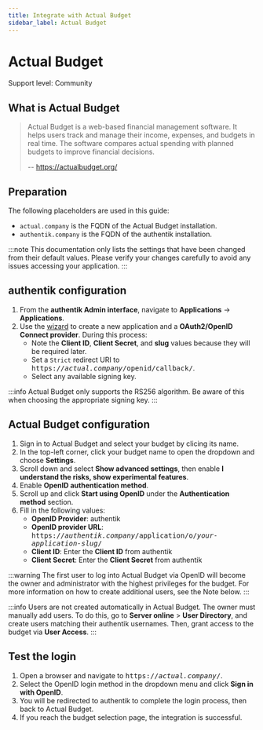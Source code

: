 ```yaml
---
title: Integrate with Actual Budget
sidebar_label: Actual Budget
---
```


# Actual Budget

<span class="badge badge--secondary">Support level: Community</span>

## What is Actual Budget

> Actual Budget is a web-based financial management software. It helps users track and manage their income, expenses, and budgets in real time. The software compares actual spending with planned budgets to improve financial decisions.
>
> -- https://actualbudget.org/

## Preparation

The following placeholders are used in this guide:

- `actual.company` is the FQDN of the Actual Budget installation.
- `authentik.company` is the FQDN of the authentik installation.

:::note
This documentation only lists the settings that have been changed from their default values. Please verify your changes carefully to avoid any issues accessing your application.
:::

## authentik configuration

1. From the **authentik Admin interface**, navigate to **Applications** -> **Applications**.
2. Use the [wizard](https://docs.goauthentik.io/docs/add-secure-apps/applications/manage_apps#add-new-applications) to create a new application and a **OAuth2/OpenID Connect provider**. During this process:
    - Note the **Client ID**, **Client Secret**, and **slug** values because they will be required later.
    - Set a `Strict` redirect URI to <kbd>https://<em>actual.company</em>/openid/callback/</kbd>.
    - Select any available signing key.

:::info
Actual Budget only supports the RS256 algorithm. Be aware of this when choosing the appropriate signing key.
:::

## Actual Budget configuration

1. Sign in to Actual Budget and select your budget by clicing its name.
2. In the top-left corner, click your budget name to open the dropdown and choose **Settings**.
3. Scroll down and select **Show advanced settings**, then enable **I understand the risks, show experimental features**.
4. Enable **OpenID authentication method**.
5. Scroll up and click **Start using OpenID** under the **Authentication method** section.
6. Fill in the following values:
    - **OpenID Provider**: authentik
    - **OpenID provider URL**: <kbd>https://<em>authentik.company</em>/application/o/<em>your-application-slug</em>/</kbd>
    - **Client ID**: Enter the **Client ID** from authentik
    - **Client Secret**: Enter the **Client Secret** from authentik

:::warning
The first user to log into Actual Budget via OpenID will become the owner and administrator with the highest privileges for the budget. For more information on how to create additional users, see the Note below.
:::

:::info
Users are not created automatically in Actual Budget. The owner must manually add users. To do this, go to **Server online** > **User Directory**, and create users matching their authentik usernames. Then, grant access to the budget via **User Access**.
:::

## Test the login

1. Open a browser and navigate to <kbd>https://<em>actual.company</em>/</kbd>.
2. Select the OpenID login method in the dropdown menu and click **Sign in with OpenID**.
3. You will be redirected to authentik to complete the login process, then back to Actual Budget.
4. If you reach the budget selection page, the integration is successful.
